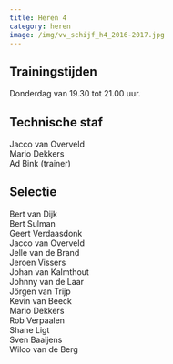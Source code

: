 ```yaml
---
title: Heren 4
category: heren
image: /img/vv_schijf_h4_2016-2017.jpg
---
```


## Trainingstijden

Donderdag van 19.30 tot 21.00 uur.

## Technische staf

Jacco van Overveld\
Mario Dekkers\
Ad Bink (trainer)

## Selectie

Bert van Dijk\
Bert Sulman\
Geert Verdaasdonk\
Jacco van Overveld\
Jelle van de Brand\
Jeroen Vissers\
Johan van Kalmthout\
Johnny van de Laar\
Jörgen van Trijp\
Kevin van Beeck\
Mario Dekkers\
Rob Verpaalen\
Shane Ligt\
Sven Baaijens\
Wilco van de Berg
